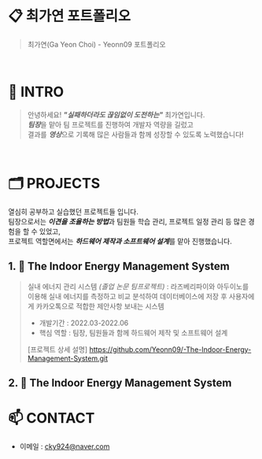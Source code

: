 # 📋 최가연 포트폴리오

> 최가연(Ga Yeon Choi) - Yeonn09 포트폴리오

<br />

# 👋 INTRO
> 안녕하세요! ***"실패하더라도 끊임없이 도전하는"*** 최가연입니다.  
> ***팀장***을 맡아 팀 프로젝트를 진행하여 개발자 역량을 길렀고  
> 결과를 ***영상***으로 기록해 많은 사람들과 함께 성장할 수 있도록 노력했습니다!

<br />

 # 🗂️ PROJECTS
열심히 공부하고 실습했던 프로젝트들 입니다.  
팀장으로서는 ***이견을 조율하는 방법***과 팀원들 학습 관리, 프로젝트 일정 관리 등 많은 경험을 할 수 있었고,  
프로젝트 역할면에서는 ***하드웨어 제작과 소프트웨어 설계***를 맡아 진행했습니다. 

## 1. 🌱 The Indoor Energy Management System
> 실내 에너지 관리 시스템 _(졸업 논문 팀프로젝트)_
> : 라즈베리파이와 아두이노를 이용해 실내 에너지를 측정하고 비교 분석하여 데이터베이스에 저장 후
>   사용자에게 카카오톡으로 적합한 제안사항 보내는 시스템
>
> - 개발기간 : 2022.03-2022.06
> - 핵심 역할 : 팀장, 팀원들과 함께 하드웨어 제작 및 소프트웨어 설계
>
> [프로젝트 상세 설명] https://github.com/Yeonn09/-The-Indoor-Energy-Management-System.git

## 2. 🌱 The Indoor Energy Management System



  
# 📫 CONTACT
- 이메일 : cky924@naver.com 

<!---
Yeonn09/Yeonn09 is a ✨ special ✨ repository because its `README.md` (this file) appears on your GitHub profile.
You can click the Preview link to take a look at your changes.
--->
